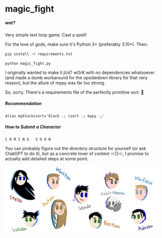 # magic_fight

##### wat?

Very simple text loop game. Cast a spell!

For the love of gods, make sure it's Python 3+ (preferably 3.10+). Then:

`pip install -r requirements.txt`

`python magic_fight.py`

I originally wanted to make it jUsT wOrK with no dependencies whatsoever (and
made a dumb workaround for the upsidedown library for that very reason), but the allure
of mypy was far too strong.

So, sorry. There's a requirements file of the perfectly primitive sort. 🤪

##### Recommendation

`alias myblackisort='black .; isort .; mypy .;'`

##### How to Submit a Character

`C O M I N G   S O O N`

You can probably figure out the directory structure for yourself (or ask ChatGPT to
do it), but as a concrete lover of context ♾️😏♾️, I promise to actually add detailed
steps at some point.

![Character doodles](images/neat.png)
